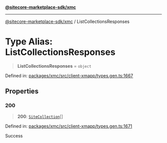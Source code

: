 [**@sitecore-marketplace-sdk/xmc**](../README.md)

***

[@sitecore-marketplace-sdk/xmc](../README.md) / ListCollectionsResponses

# Type Alias: ListCollectionsResponses

> **ListCollectionsResponses** = `object`

Defined in: [packages/xmc/src/client-xmapp/types.gen.ts:1667](https://github.com/Sitecore/sitecore-marketplace-sdk/blob/e87783cce9f115393973a45e109d17b99bf1df7e/packages/xmc/src/client-xmapp/types.gen.ts#L1667)

## Properties

### 200

> **200**: [`SiteCollection`](SiteCollection.md)[]

Defined in: [packages/xmc/src/client-xmapp/types.gen.ts:1671](https://github.com/Sitecore/sitecore-marketplace-sdk/blob/e87783cce9f115393973a45e109d17b99bf1df7e/packages/xmc/src/client-xmapp/types.gen.ts#L1671)

Success
